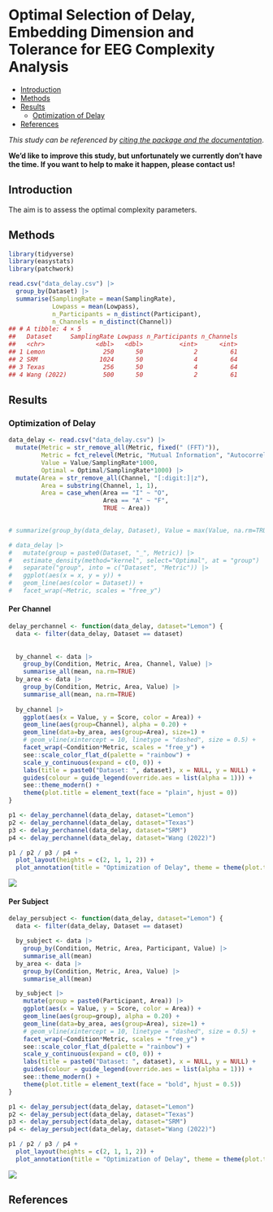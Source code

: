 Optimal Selection of Delay, Embedding Dimension and Tolerance for EEG
Complexity Analysis
================

-   [Introduction](#introduction)
-   [Methods](#methods)
-   [Results](#results)
    -   [Optimization of Delay](#optimization-of-delay)
-   [References](#references)

*This study can be referenced by* [*citing the package and the
documentation*](https://neuropsychology.github.io/NeuroKit/cite_us.html).

**We’d like to improve this study, but unfortunately we currently don’t
have the time. If you want to help to make it happen, please contact
us!**

## Introduction

The aim is to assess the optimal complexity parameters.

## Methods

``` r
library(tidyverse)
library(easystats)
library(patchwork)
```

``` r
read.csv("data_delay.csv") |> 
  group_by(Dataset) |>
  summarise(SamplingRate = mean(SamplingRate),
            Lowpass = mean(Lowpass),
            n_Participants = n_distinct(Participant),
            n_Channels = n_distinct(Channel))
## # A tibble: 4 × 5
##   Dataset     SamplingRate Lowpass n_Participants n_Channels
##   <chr>              <dbl>   <dbl>          <int>      <int>
## 1 Lemon                250      50              2         61
## 2 SRM                 1024      50              4         64
## 3 Texas                256      50              4         64
## 4 Wang (2022)          500      50              2         61
```

## Results

### Optimization of Delay

``` r
data_delay <- read.csv("data_delay.csv") |> 
  mutate(Metric = str_remove_all(Metric, fixed(" (FFT)")),
         Metric = fct_relevel(Metric, "Mutual Information", "Autocorrelation", "Displacement"),
         Value = Value/SamplingRate*1000,
         Optimal = Optimal/SamplingRate*1000) |> 
  mutate(Area = str_remove_all(Channel, "[:digit:]|z"),
         Area = substring(Channel, 1, 1),
         Area = case_when(Area == "I" ~ "O",
                          Area == "A" ~ "F",
                          TRUE ~ Area))
         

# summarize(group_by(data_delay, Dataset), Value = max(Value, na.rm=TRUE))
```

``` r
# data_delay |> 
#   mutate(group = paste0(Dataset, "_", Metric)) |> 
#   estimate_density(method="kernel", select="Optimal", at = "group") |> 
#   separate("group", into = c("Dataset", "Metric")) |> 
#   ggplot(aes(x = x, y = y)) +
#   geom_line(aes(color = Dataset)) +
#   facet_wrap(~Metric, scales = "free_y")
```

#### Per Channel

``` r
delay_perchannel <- function(data_delay, dataset="Lemon") {
  data <- filter(data_delay, Dataset == dataset)
  
  
  by_channel <- data |> 
    group_by(Condition, Metric, Area, Channel, Value) |> 
    summarise_all(mean, na.rm=TRUE) 
  by_area <- data |> 
    group_by(Condition, Metric, Area, Value) |> 
    summarise_all(mean, na.rm=TRUE) 
  
  by_channel |> 
    ggplot(aes(x = Value, y = Score, color = Area)) +
    geom_line(aes(group=Channel), alpha = 0.20) +
    geom_line(data=by_area, aes(group=Area), size=1) +
    # geom_vline(xintercept = 10, linetype = "dashed", size = 0.5) +
    facet_wrap(~Condition*Metric, scales = "free_y") +
    see::scale_color_flat_d(palette = "rainbow") +
    scale_y_continuous(expand = c(0, 0)) +
    labs(title = paste0("Dataset: ", dataset), x = NULL, y = NULL) +
    guides(colour = guide_legend(override.aes = list(alpha = 1))) +
    see::theme_modern() +
    theme(plot.title = element_text(face = "plain", hjust = 0))
}

p1 <- delay_perchannel(data_delay, dataset="Lemon")
p2 <- delay_perchannel(data_delay, dataset="Texas")
p3 <- delay_perchannel(data_delay, dataset="SRM")
p4 <- delay_perchannel(data_delay, dataset="Wang (2022)")

p1 / p2 / p3 / p4 + 
  plot_layout(heights = c(2, 1, 1, 2)) + 
  plot_annotation(title = "Optimization of Delay", theme = theme(plot.title = element_text(hjust = 0.5, face = "bold")))
```

![](../../studies/complexity_eeg/figures/unnamed-chunk-7-1.png)<!-- -->

#### Per Subject

``` r
delay_persubject <- function(data_delay, dataset="Lemon") {
  data <- filter(data_delay, Dataset == dataset)

  by_subject <- data |>
    group_by(Condition, Metric, Area, Participant, Value) |>
    summarise_all(mean)
  by_area <- data |>
    group_by(Condition, Metric, Area, Value) |>
    summarise_all(mean)

  by_subject |>
    mutate(group = paste0(Participant, Area)) |>
    ggplot(aes(x = Value, y = Score, color = Area)) +
    geom_line(aes(group=group), alpha = 0.20) +
    geom_line(data=by_area, aes(group=Area), size=1) +
    # geom_vline(xintercept = 10, linetype = "dashed", size = 0.5) +
    facet_wrap(~Condition*Metric, scales = "free_y") +
    see::scale_color_flat_d(palette = "rainbow") +
    scale_y_continuous(expand = c(0, 0)) +
    labs(title = paste0("Dataset: ", dataset), x = NULL, y = NULL) +
    guides(colour = guide_legend(override.aes = list(alpha = 1))) +
    see::theme_modern() +
    theme(plot.title = element_text(face = "bold", hjust = 0.5))
}

p1 <- delay_persubject(data_delay, dataset="Lemon")
p2 <- delay_persubject(data_delay, dataset="Texas")
p3 <- delay_persubject(data_delay, dataset="SRM")
p4 <- delay_persubject(data_delay, dataset="Wang (2022)")

p1 / p2 / p3 / p4 +
  plot_layout(heights = c(2, 1, 1, 2)) +
  plot_annotation(title = "Optimization of Delay", theme = theme(plot.title = element_text(hjust = 0.5, face = "bold")))
```

![](../../studies/complexity_eeg/figures/unnamed-chunk-8-1.png)<!-- -->

## References
